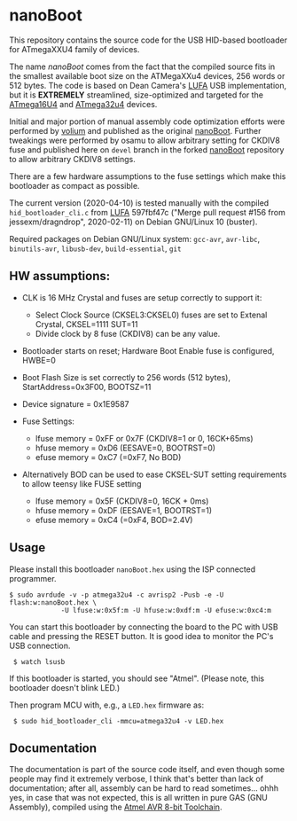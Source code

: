 # nanoBoot

<!-- not used by osamu: [![Build Status](https://travis-ci.org/volium/nanoBoot.svg?branch=master)](https://travis-ci.org/volium/nanoBoot) -->

This repository contains the source code for the USB HID-based bootloader for ATmegaXXU4 family of devices.

The name *nanoBoot* comes from the fact that the compiled source fits in the smallest available boot size on the ATMegaXXu4 devices, 256 words or 512 bytes. The code is based on Dean Camera's [LUFA](https://github.com/abcminiuser/lufa) USB implementation, but it is **EXTREMELY** streamlined, size-optimized and targeted for the [ATmega16U4](http://www.atmel.com/devices/atmega16u4.aspx) and [ATmega32u4](http://www.atmel.com/devices/atmega32u4.aspx) devices.

Initial and major portion of manual assembly code optimization efforts were performed by [volium](https://github.com/volium) and published as the original [nanoBoot](https://github.com/volium/nanoBoot).  Further tweakings were performed by osamu to allow arbitrary setting for CKDIV8 fuse and published here on `devel` branch in the forked [nanoBoot](https://github.com/osamuaoki/nanoBoot) repository to allow arbitrary CKDIV8 settings.

There are a few hardware assumptions to the fuse settings which make this bootloader as compact as possible.

<!-- It's very likely that a few sections can be rewritten to make it even smaller, and the ultimate goal is to support EEPROM programming as well, although that would require changes to the host code. -->

<!--The current version (commit #[5401f92](https://github.com/volium/nanoBoot/commit/5f84c0c44d78e907de869176c576855c8ba7a2f2)) is supported as-is in the 'hid_bootloader_loader.py' script that ships with [LUFA-151115](https://github.com/abcminiuser/lufa/releases/tag/LUFA-151115), and is exactly 508 bytes long.-->

<!-- The current version (2020-04-03) is supported as-is in the 'hid_bootloader_loader.py' script that ships with [LUFA-151115](https://github.com/abcminiuser/lufa/releases/tag/LUFA-151115), and is exactly 512 bytes long. -->

The current version (2020-04-10) is tested manually with the compiled `hid_bootloader_cli.c` from [LUFA](https://github.com/abcminiuser/lufa) 597fbf47c ("Merge pull request #156 from jessexm/dragndrop", 2020-02-11) on Debian GNU/Linux 10 (buster).

Required packages on Debian GNU/Linux system: `gcc-avr`, `avr-libc`, `binutils-avr`, `libusb-dev`, `build-essential`, `git`

## HW assumptions:

* CLK is 16 MHz Crystal and fuses are setup correctly to support it:
    * Select Clock Source (CKSEL3:CKSEL0) fuses are set to Extenal Crystal, CKSEL=1111 SUT=11
    * Divide clock by 8 fuse (CKDIV8) can be any value.
* Bootloader starts on reset; Hardware Boot Enable fuse is configured, HWBE=0
* Boot Flash Size is set correctly to 256 words (512 bytes), StartAddress=0x3F00, BOOTSZ=11
* Device signature = 0x1E9587

* Fuse Settings:
    * lfuse memory = 0xFF or 0x7F (CKDIV8=1 or 0, 16CK+65ms)
    * hfuse memory = 0xD6 (EESAVE=0, BOOTRST=0)
    * efuse memory = 0xC7 (=0xF7, No BOD)

* Alternatively BOD can be used to ease CKSEL-SUT setting requirements to
  allow teensy like FUSE setting
    * lfuse memory = 0x5F (CKDIV8=0, 16CK + 0ms)
    * hfuse memory = 0xDF (EESAVE=1, BOOTRST=1)
    * efuse memory = 0xC4 (=0xF4, BOD=2.4V)

## Usage

Please install this bootloader `nanoBoot.hex` using the ISP connected programmer.

```
$ sudo avrdude -v -p atmega32u4 -c avrisp2 -Pusb -e -U flash:w:nanoBoot.hex \
             -U lfuse:w:0x5f:m -U hfuse:w:0xdf:m -U efuse:w:0xc4:m
```

You can start this bootloader by connecting the board to the PC with USB cable and pressing the RESET button.  It is good idea to monitor the PC's USB connection.

```
 $ watch lsusb
```

If this bootloader is started, you should see "Atmel".  (Please note, this bootloader doesn't blink LED.)

Then program MCU with, e.g., a `LED.hex` firmware as:

```
 $ sudo hid_bootloader_cli -mmcu=atmega32u4 -v LED.hex
```

## Documentation

The documentation is part of the source code itself, and even though some people may find it extremely verbose, I think that's better than lack of documentation; after all, assembly can be hard to read sometimes... ohhh yes, in case that was not expected, this is all written in pure GAS (GNU Assembly), compiled using the [Atmel AVR 8-bit Toolchain](http://www.atmel.com/tools/atmelavrtoolchainforwindows.aspx).
